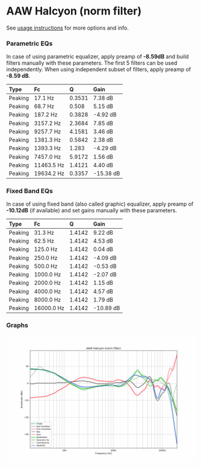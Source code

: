 # AAW Halcyon (norm filter)
See [usage instructions](https://github.com/jaakkopasanen/AutoEq#usage) for more options and info.

### Parametric EQs
In case of using parametric equalizer, apply preamp of **-8.59dB** and build filters manually
with these parameters. The first 5 filters can be used independently.
When using independent subset of filters, apply preamp of **-8.59 dB**.

| Type    | Fc         |      Q | Gain      |
|:--------|:-----------|:-------|:----------|
| Peaking | 17.1 Hz    | 0.3531 | 7.38 dB   |
| Peaking | 68.7 Hz    | 0.508  | 5.15 dB   |
| Peaking | 187.2 Hz   | 0.3828 | -4.92 dB  |
| Peaking | 3157.2 Hz  | 2.3684 | 7.85 dB   |
| Peaking | 9257.7 Hz  | 4.1581 | 3.46 dB   |
| Peaking | 1381.3 Hz  | 0.5842 | 2.38 dB   |
| Peaking | 1393.3 Hz  | 1.283  | -4.29 dB  |
| Peaking | 7457.0 Hz  | 5.9172 | 1.56 dB   |
| Peaking | 11463.5 Hz | 1.4121 | 4.40 dB   |
| Peaking | 19634.2 Hz | 0.3357 | -15.38 dB |

### Fixed Band EQs
In case of using fixed band (also called graphic) equalizer, apply preamp of **-10.12dB**
(if available) and set gains manually with these parameters.

| Type    | Fc         |      Q | Gain      |
|:--------|:-----------|:-------|:----------|
| Peaking | 31.3 Hz    | 1.4142 | 9.22 dB   |
| Peaking | 62.5 Hz    | 1.4142 | 4.53 dB   |
| Peaking | 125.0 Hz   | 1.4142 | 0.04 dB   |
| Peaking | 250.0 Hz   | 1.4142 | -4.09 dB  |
| Peaking | 500.0 Hz   | 1.4142 | -0.53 dB  |
| Peaking | 1000.0 Hz  | 1.4142 | -2.07 dB  |
| Peaking | 2000.0 Hz  | 1.4142 | 1.15 dB   |
| Peaking | 4000.0 Hz  | 1.4142 | 4.57 dB   |
| Peaking | 8000.0 Hz  | 1.4142 | 1.79 dB   |
| Peaking | 16000.0 Hz | 1.4142 | -10.89 dB |

### Graphs
![](./AAW%20Halcyon%20(norm%20filter).png)